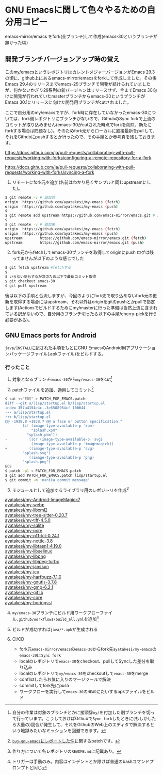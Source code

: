 # GNU Emacsに関して色々やるための自分用コピー
emacs-mirror/emacs をfork(全ブランチ)して作成(emacs-30というブランチが無かった頃)

## 開発ブランチバージョンアップ時の覚え
このmy/emacsというレポジトリはカレントメジャーバージョンがEmacs 29.3の頃に、github上にあるemacs-mirror/emacsをforkして作成しました。その後Emacs 29.4のリリースまでemacs-29ブランチで開発が続けられていましたが、何かないかぎり29系列の新バージョンはリリースせず、今までEmacs 30向けに開発が行われていたmasterブランチからemacs-30というブランチがEmacs 30.1にリリースに向けた開発用ブランチがcutされました。

ここで自分用のmy/emacsですが、fork時に存在していなかったemacs-30については、fork側レポジトリにブランチがないので、GithubのSync forkで上流のコミットが取り込めません(emacs-30がcutされた時点でforkを削除、新たにforkする場合は問題なし)。そのためfork元からローカルに直接最新をpullして、それをGithubにpushするとか行ったので、その手順とか参考頁を残しておきます。

https://docs.github.com/ja/pull-requests/collaborating-with-pull-requests/working-with-forks/configuring-a-remote-repository-for-a-fork

https://docs.github.com/ja/pull-requests/collaborating-with-pull-requests/working-with-forks/syncing-a-fork

1. リモートにfork元を追加(名前はわかり易くサンプルと同じupstreamにした)。

```bash
$ git remote -v # 追加前
origin  https://github.com/ayatakesi/my-emacs (fetch)
origin  https://github.com/ayatakesi/my-emacs (push)
$
$ git remote add upstream https://github.com/emacs-mirror/emacs.git # 追加
$
$ git remote -v # 追加後
origin  https://github.com/ayatakesi/my-emacs (fetch)
origin  https://github.com/ayatakesi/my-emacs (push)
upstream        https://github.com/emacs-mirror/emacs.git (fetch)
upstream        https://github.com/emacs-mirror/emacs.git (push)
```

2. fork元からfetchしてemacs-30ブランチを取得してoriginにpush
ログは残ってませんが以下のような感じでした
```bash
$ git fetch upstream #fetchする
$
$ いらない気もするが念のため以下で最新コミット取得
$ git checkout emacs-30
$ git pull upstream
```
後は以下の手順と合流しますが、今回のようにfork先で取り込めないfork元の更新を取得する場合にはupstream、それ以外はoriginをgitのpushとかpullで指定します(Actionsでビルドするためにmy/masterに行った準備は当然上流に含まれている訳がないので、自分用のブランチ切ったら以下の手順/cherry-pickを行う必要がある)。

## GNU Emacs ports for Android
`java/INSTALL`に記された手順をもとにGNU EmacsのAndroid用アプリケーションパッケージファイル(.apkファイル)をビルドする。

### 行ったこと
1. 対象となるブランチ`emacs-30`から`my/emacs-30`をcut[^1]

2. patchファイルを追加、適用してコミット[^2]

```bash
$ cat <<"EOS" > PATCH_FOR_EMACS.patch
diff --git a/lisp/startup.el b/lisp/startup.el
index 357a4154e4c..3e6508954cf 100644
--- a/lisp/startup.el
+++ b/lisp/startup.el
@@ -1938,8 +1938,7 @@ a face or button specification."
 		(if (image-type-available-p 'xpm)
 		    "splash.xpm"
 		  "splash.pbm"))
-	       ((or (image-type-available-p 'svg)
-		    (image-type-available-p 'imagemagick))
+	       ((image-type-available-p 'svg)
 		"splash.svg")
 	       ((image-type-available-p 'png)
 		"splash.png")
EOS
$ patch -p1 < PATCH_FOR_EMACS.patch
$ git add PATCH_FOR_EMACS.patch lisp/startup.el
$ git commit -m 'nanika commit message'
```

3. モジュールとして追加するライブラリ用のレポジトリを作成[^3]

[ayatakesi/my-Android-ImageMagick7](https://github.com/ayatakesi/my-Android-ImageMagick7)  
[ayatakesi/my-webp](https://github.com/ayatakesi/my-webp)  
[ayatakesi/my-libxml2](https://github.com/ayatakesi/my-libxml2)  
[ayatakesi/my-tree-sitter-0.20.7](https://github.com/ayatakesi/my-tree-sitter-0.20.7)  
[ayatakesi/my-tiff-4.5.0](https://github.com/ayatakesi/my-tiff-4.5.0)  
[ayatakesi/my-sqlite](https://github.com/ayatakesi/my-sqlite)  
[ayatakesi/my-pcre](https://github.com/ayatakesi/my-pcre)  
[ayatakesi/my-p11-kit-0.24.1](https://github.com/ayatakesi/my-p11-kit-0.24.1)  
[ayatakesi/my-nettle-3.8](https://github.com/ayatakesi/my-nettle-3.8)  
[ayatakesi/my-libtasn1-4.19.0](https://github.com/ayatakesi/my-libtasn1-4.19.0)  
[ayatakesi/my-libselinux](https://github.com/ayatakesi/my-libselinux)  
[ayatakesi/my-libpng](https://github.com/ayatakesi/my-libpng)  
[ayatakesi/my-libjpeg-turbo](https://github.com/ayatakesi/my-libjpeg-turbo)  
[ayatakesi/my-jansson](https://github.com/ayatakesi/my-jansson)  
[ayatakesi/my-icu](https://github.com/ayatakesi/my-icu)  
[ayatakesi/my-harfbuzz-7.1.0](https://github.com/ayatakesi/my-harfbuzz-7.1.0)  
[ayatakesi/my-gnutls-3.7.8](https://github.com/ayatakesi/my-gnutls-3.7.8)  
[ayatakesi/my-gmp-6.2.1](https://github.com/ayatakesi/my-gmp-6.2.1)  
[ayatakesi/my-giflib](https://github.com/ayatakesi/my-giflib)  
[ayatakesi/my-core](https://github.com/ayatakesi/my-core)  
[ayatakesi/my-boringssl](https://github.com/ayatakesi/my-boringssl)  

4. `my/emacs-30`ブランチにビルド用ワークフローファイル`.github/workflows/build_all.yml`を追加[^4]

5. ビルドが成功すれば`java/*.apk`が生成される

6. CI/CD
   - fork元`emacs-mirror/emacs`の`emacs-30`からfork先`ayatakesi/my-emacs`の`emacs-30`に`Sync fork`
   - localのレポジトリで`emacs-30`をcheckout、pullしてSyncした差分を取り込み
   - localのレポジトリで`my/emacs-30`をcheckoutして`emacs-30`をmerge
   - conflictしたらお気に入りのマージツールで解決
   - commitしてfork先にpush
   - ワークフローを実行して`emacs-30`の`HEAD`にたいするapkファイルをビルド
[^1]: 自分の作業は対象のブランチとかに接頭辞`my/`を付加した別ブランチを切って行っています。こうしておけばGithubで`Sync fork`したときに(もしかしたら大量の)競合が発生して、それをGithubのWeb上のエディタで解決するという地獄みたいなミッションを回避できます。
[^2]: [`bug-gnu-emacs`にレポートした件](https://debbugs.gnu.org/cgi/bugreport.cgi?bug=70199)に関するpatchです。
[^3]: 作り方について各レポジトリの`README.md`に記載あり。
[^4]: トリガーは手動のみ。内容はインデントとか除けば普通のbashコマンドプロンプトと同じ
